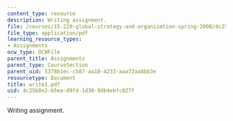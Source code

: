 ```yaml
---
content_type: resource
description: Writing assignment.
file: /courses/15-220-global-strategy-and-organization-spring-2008/4c25b8e2b5ead9fd1d309db4ebfc027f_write1.pdf
file_type: application/pdf
learning_resource_types:
- Assignments
ocw_type: OCWFile
parent_title: Assignments
parent_type: CourseSection
parent_uid: 5378b1ec-c587-aa18-4233-aaa72aa8bb3e
resourcetype: Document
title: write1.pdf
uid: 4c25b8e2-b5ea-d9fd-1d30-9db4ebfc027f
---
```

Writing assignment.

